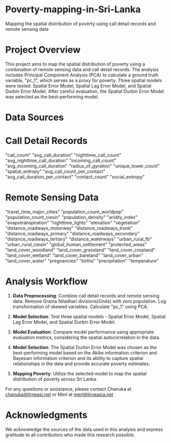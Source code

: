# Poverty-mapping-in-Sri-Lanka
Mapping the spatial distribution of poverty using call detail records and remote sensing data

# **Project Overview**
This project aims to map the spatial distribution of poverty using a combination of remote sensing data and call detail records. The analysis includes Principal Component Analysis (PCA) to calculate a ground truth variable, "pc_1", which serves as a proxy for poverty. Three spatial models were tested: Spatial Error Model, Spatial Lag Error Model, and Spatial Durbin Error Model. After careful evaluation, the Spatial Durbin Error Model was selected as the best-performing model.

# **Data Sources**

# **Call Detail Records**

"call_count"
"avg_call_duration"
"nighttime_call_count"
"avg_nighttime_call_duration"
"incoming_call_count"
"avg_incoming_call_duration"
"radius_of_gyration"
"unique_tower_count"
"spatial_entropy"
"avg_call_count_per_contact"
"avg_call_duration_per_contact"
"contact_count"
"social_entropy"

# **Remote Sensing Data**

"travel_time_major_cities"
"population_count_worldpop"
"population_count_ciesin"
"population_density"
"aridity_index"
"evapotranspiration"
"nighttime_lights"
"elevation"
"vegetation"
"distance_roadways_motorway"
"distance_roadways_trunk"
"distance_roadways_primary"
"distance_roadways_secondary"
"distance_roadways_tertiary"
"distance_waterways"
"urban_rural_fb"
"urban_rural_ciesin"
"global_human_settlement"
"protected_areas"
"land_cover_woodland"
"land_cover_grassland"
"land_cover_cropland"
"land_cover_wetland"
"land_cover_bareland"
"land_cover_urban"
"land_cover_water"
"pregnancies"
"births"
"precipitation"
"temperature"

# **Analysis Workflow**

1. **Data Preprocessing**: Combine call detail records and remote sensing data. Remove Grama Niladhari divisions(Gnds) with zero population. Log transformation of skewed variables. Calculate "pc_1" using PCA.

2. **Model Selection**: Test three spatial models - Spatial Error Model, Spatial Lag Error Model, and Spatial Durbin Error Model.

3. **Model Evaluation**: Compare model performance using appropriate evaluation metrics, considering the spatial autocorrelation in the data.

4. **Model Selection**: The Spatial Durbin Error Model was chosen as the best-performing model based on the Akike information criterion and Bayesian information criterion and its ability to capture spatial relationships in the data and provide accurate poverty estimates.

5. **Mapping Poverty**: Utilize the selected model to map the spatial distribution of poverty across Sri Lanka.

For any questions or assistance, please contact Chanuka at chanuka@lirneasi.net or Merl at merl@lirneasia.net

# **Acknowledgments**
We acknowledge the sources of the data used in this analysis and express gratitude to all contributors who made this research possible.





